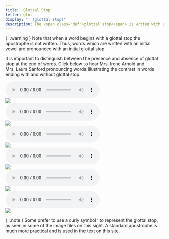 ```yaml
---
title:  Glottal Stop
letter: glot
display: "' (glottal stop)" 
description: The <span class="def">glottal stop</span> is wrtten with an apostrphe ( <b>&#8217; )</b>. It is a distinct sound from the ejective sound which is also written with an apostrophe. It is pronounced as a slight "catch in the breath". It is called a "glottal stop" because the vocal cords are held tightly together, stopping air from moving from the lungs and into the mouth.  This is the same sound which occurs in the middle of the English expression 'uh-oh' (although it is not written with an apostrophe in English).	
---
```


{: .warning }
Note  that when a word begins with a glottal stop the apostrophe is not written. Thus, words which are written with an initial vowel are pronounced with an initial glottal stop.



It is important to distinguish between the presence and absence of glottal stop  at the end of words. Click below to hear Mrs.&nbsp;Irene Arnold and Mrs.&nbsp;Laura Sanford pronouncing words illustrating the contrast in words ending with and without glottal stop.			

<div class="audiobox">
<div class="audio"><audio controls src="{{ site.baseurl }}/assets/audio/vow_glot_comp.mp3" type="audio/mpeg">Your browser does not support the audio element.</audio></div>
<div class="text"><img src="{{ site.baseurl }}/assets/gif/vow_glot_comp.gif" border="0"/></div>
</div>

<div class="audiobox">
<div class="audio"><audio controls src="{{ site.baseurl }}/assets/audio/h_glot_comp.mp3" type="audio/mpeg">Your browser does not support the audio element.</audio></div>
<div class="text"><img src="{{ site.baseurl }}/assets/gif/h_glot_comp.gif" border="0"/></div>
</div>

<div class="audiobox">
<div class="audio"><audio controls src="{{ site.baseurl }}/assets/audio/n_glot_comp.mp3" type="audio/mpeg">Your browser does not support the audio element.</audio></div>
<div class="text"><img src="{{ site.baseurl }}/assets/gif/n_glot_comp.gif" border="0"/></div>
</div>

<div class="audiobox">
<div class="audio"><audio controls src="{{ site.baseurl }}/assets/audio/l_glot_comp.mp3" type="audio/mpeg">Your browser does not support the audio element.</audio></div>
<div class="text"><img src="{{ site.baseurl }}/assets/gif/l_glot_comp.gif" border="0"/></div>
</div>

<div class="audiobox">
<div class="audio"><audio controls src="{{ site.baseurl }}/assets/audio/aff_glot_comp.mp3" type="audio/mpeg">Your browser does not support the audio element.</audio></div>
<div class="text"><img src="{{ site.baseurl }}/assets/gif/aff_glot_comp.gif" border="0"/></div>
</div>

<div class="audiobox">
<div class="audio"><audio controls src="{{ site.baseurl }}/assets/audio/stop_glot_comp.mp3" type="audio/mpeg">Your browser does not support the audio element.</audio></div>
<div class="text"><img src="{{ site.baseurl }}/assets/gif/stop_glot_comp.gif" border="0"/></div>
</div>


{: .note }
Some prefer to use a curly symbol &rsquo; to represent the glottal stop, as seen in some of the image files on this sight. A standard apostrophe is much more practical and is used in the text on this site.
